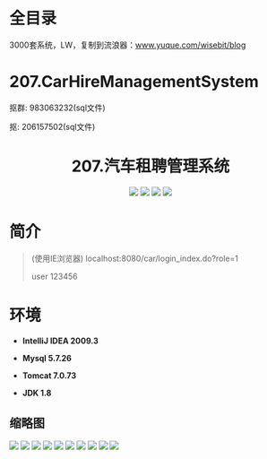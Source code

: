 # 全目录

3000套系统，LW，复制到流浪器：www.yuque.com/wisebit/blog

# 207.CarHireManagementSystem

<p>抠群: 983063232(sql文件)</p>
<p>抠: 206157502(sql文件)</p>

<p><h1 align="center">207.汽车租聘管理系统</h1></p>



<p align="center">
	<img src="https://img.shields.io/badge/jdk-1.8-orange.svg"/>
    <img src="https://img.shields.io/badge/spring-5.x-lightgrey.svg"/>
    <img src="https://img.shields.io/badge/struts-2.x-blue.svg"/>
    <img src="https://img.shields.io/badge/hibernate-5.x-yellow.svg"/>
</p>

# 简介
>
> 
>
> (使用IE浏览器) 
> localhost:8080/car/login_index.do?role=1
>
> user 123456
>



# 环境

- <b>IntelliJ IDEA 2009.3</b>

- <b>Mysql 5.7.26</b>

- <b>Tomcat 7.0.73</b>

- <b>JDK 1.8</b>




## 缩略图

![](https://bitwise.oss-cn-heyuan.aliyuncs.com/2024/9/10/0ad0052d-c2bb-4b1a-b25c-6239ba5882de.png)
![](https://bitwise.oss-cn-heyuan.aliyuncs.com/2024/9/10/90e64d2d-c813-4410-a449-7466062eb1a2.png)
![](https://bitwise.oss-cn-heyuan.aliyuncs.com/2024/9/10/e01c4c3c-844b-4be7-b46b-68dc398d99d8.png)
![](https://bitwise.oss-cn-heyuan.aliyuncs.com/2024/9/10/33f7876a-ea94-42c1-a179-84bc5446f2df.png)
![](https://bitwise.oss-cn-heyuan.aliyuncs.com/2024/9/10/ca036537-9e3a-4fe9-bfd4-0b37658b8b5f.png)
![](https://bitwise.oss-cn-heyuan.aliyuncs.com/2024/9/10/157c1776-3027-4bff-8ab7-af33d517caaa.png)
![](https://bitwise.oss-cn-heyuan.aliyuncs.com/2024/9/10/18ad0790-cf5b-4858-bda2-a704272bcddd.png)
![](https://bitwise.oss-cn-heyuan.aliyuncs.com/2024/9/10/222ab028-bd0c-46b7-9971-ffddc2cfa49a.png)
![](https://bitwise.oss-cn-heyuan.aliyuncs.com/2024/9/10/84613781-5231-4e8e-958b-0657ecddf713.png)
![](https://bitwise.oss-cn-heyuan.aliyuncs.com/2024/9/10/15f5e2ba-4831-4929-b398-e870756cfa04.png)


